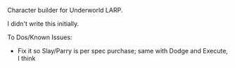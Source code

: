 Character builder for Underworld LARP.

I didn't write this initially.

To Dos/Known Issues:

- Fix it so Slay/Parry is per spec purchase; same with Dodge and Execute, I think
